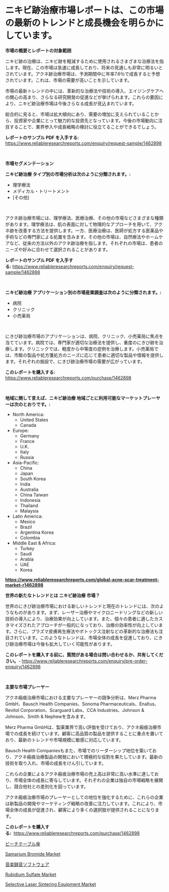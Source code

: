 <p><h1>ニキビ跡治療市場レポートは、この市場の最新のトレンドと成長機会を明らかにしています。</h1></p><p><strong>市場の概要とレポートの対象範囲</strong></p>
<p><p>ニキビ跡の治療は、ニキビ跡を軽減するために使用されるさまざまな治療法を指します。現在、この市場は急速に成長しており、将来の見通しも非常に明るいとされています。アクネ跡治療市場は、予測期間中に年率7.6％で成長すると予想されています。これは、市場の需要が高いことを示しています。</p><p>市場の最新トレンドの中には、革新的な治療法や技術の導入、エイジングケアへの関心の高まり、さらなる研究開発の促進などが挙げられます。これらの要因により、ニキビ跡治療市場は今後さらなる成長が見込まれています。</p><p>総合的に見ると、市場は拡大傾向にあり、需要の増加に支えられていることから、投資家や企業にとって魅力的な投資先となっています。今後の市場動向に注目することで、業界参入や成長戦略の検討に役立てることができるでしょう。</p></p>
<p><strong>レポートのサンプル PDF を入手する:</strong> <a href="https://www.reliableresearchreports.com/enquiry/request-sample/1462898">https://www.reliableresearchreports.com/enquiry/request-sample/1462898</a></p>
<p>&nbsp;</p>
<p><strong>市場セグメンテーション</strong></p>
<p><strong>ニキビ跡治療 タイプ別の市場分析は次のように分類されます。:</strong></p>
<p><ul><li>理学療法</li><li>メディカル・トリートメント</li><li>[その他]</li></ul></p>
<p>&nbsp;</p>
<p><p>アクネ跡治療市場には、理学療法、医療治療、その他の市場などさまざまな種類があります。理学療法は、肌の表面に対して物理的なアプローチを用いて、アクネ跡を改善する方法を提供します。一方、医療治療は、医師が処方する医薬品や手術などの専門家による処置を含みます。その他の市場は、自然療法やホームケアなど、従来の方法以外のアクネ跡治療を指します。それぞれの市場は、患者のニーズや好みに合わせて選択されることがあります。</p></p>
<p><strong>レポートのサンプル PDF を入手する:</strong>&nbsp;<a href="https://www.reliableresearchreports.com/enquiry/request-sample/1462898">https://www.reliableresearchreports.com/enquiry/request-sample/1462898</a></p>
<p>&nbsp;</p>
<p><strong> ニキビ跡治療 アプリケーション別の市場産業調査は次のように分類されます。:</strong></p>
<p><ul><li>病院</li><li>クリニック</li><li>小売薬局</li></ul></p>
<p>&nbsp;</p>
<p><p>にきび跡治療市場のアプリケーションは、病院、クリニック、小売薬局に焦点を当てています。病院では、専門家が適切な治療法を提供し、重度のにきび跡を治療します。クリニックでは、軽度から中等度の症例を治療します。小売薬局では、市販の製品や処方箋処方のニーズに応じて患者に適切な製品や情報を提供します。それぞれの施設で、にきび跡治療市場の需要が広がっています。</p></p>
<p><strong>このレポートを購入する:</strong>&nbsp; <a href="https://www.reliableresearchreports.com/purchase/1462898">https://www.reliableresearchreports.com/purchase/1462898</a></p>
<p>&nbsp;</p>
<p><strong>地域に関して言えば、ニキビ跡治療 地域ごとに利用可能なマーケットプレーヤーは次のとおりです。:</strong></p>
<p><ul>
    <li>
        North America:
        <ul>
            <li>United States</li>
            <li>Canada</li>
        </ul>
    </li>
    <li>
        Europe:
        <ul>
            <li>Germany</li>
            <li>France</li>
            <li>U.K.</li>
            <li>Italy</li>
            <li>Russia</li>
        </ul>
    </li>
    <li>
        Asia-Pacific:
        <ul>
            <li>China</li>
            <li>Japan</li>
            <li>South Korea</li>
            <li>India</li>
            <li>Australia</li>
            <li>China Taiwan</li>
            <li>Indonesia</li>
            <li>Thailand</li>
            <li>Malaysia</li>
        </ul>
    </li>
    <li>
        Latin America:
        <ul>
            <li>Mexico</li>
            <li>Brazil</li>
            <li>Argentina Korea</li>
            <li>Colombia</li>
        </ul>
    </li>
    <li>
        Middle East & Africa:
        <ul>
            <li>Turkey</li>
            <li>Saudi</li>
            <li>Arabia</li>
            <li>UAE</li>
            <li>Korea</li>
        </ul>
    </li>
    </ul></p>
<p><strong><a href="https://www.reliableresearchreports.com/global-acne-scar-treatment-market-r1462898">https://www.reliableresearchreports.com/global-acne-scar-treatment-market-r1462898</a></strong>&nbsp;</p>
<p><strong>世界の新たなトレンドとは ニキビ跡治療 市場？</strong></p>
<p><p>世界のにきび跡治療市場における新しいトレンドと現在のトレンドには、次のようなものがあります。まず、レーザー治療やマイクロニードリングなどの新しい技術の導入により、治療効果が向上しています。また、個々の患者に適したカスタマイズされたアプローチが一般的になっており、治療の効率性が向上しています。さらに、プラズマ皮膚再生療法やボトックス注射などの革新的な治療法も注目されています。このようなトレンドは、市場全体の成長を促進しており、にきび跡治療市場は今後も拡大していく可能性があります。</p></p>
<p><strong>このレポートを購入する前に、質問がある場合は問い合わせるか、共有してください。</strong>- <a href="https://www.reliableresearchreports.com/enquiry/pre-order-enquiry/1462898">https://www.reliableresearchreports.com/enquiry/pre-order-enquiry/1462898</a></p>
<p>&nbsp;</p>
<p><strong>主要な市場プレーヤー</strong></p>
<p><p>アクネ瘢痕治療市場における主要なプレーヤーの競争分析は、Merz Pharma GmbH、Bausch Health Companies、Sonoma Pharmaceuticals、Enaltus、Revitol Corporation、Scarguard Labs、CCA Industries、Johnson & Johnson、Smith & Nephewを含みます。</p><p>Merz Pharma GmbHは、製薬業界で高い評価を受けており、アクネ瘢痕治療市場での成長を続けています。顧客に高品質の製品を提供することに重点を置いており、最新のトレンドや市場規模に敏感に対応しています。</p><p>Bausch Health Companiesもまた、市場でのリーダーシップ地位を築いており、アクネ瘢痕治療製品の開発において積極的な役割を果たしています。最新の技術を取り入れ、市場の成長をけん引しています。</p><p>これらの企業によるアクネ瘢痕治療市場の売上高は非常に高い水準に達しており、市場全体の成長に寄与しています。それぞれの企業は独自の市場戦略を展開し、競合他社との差別化を図っています。</p><p>アクネ瘢痕治療市場のプレーヤーとしての地位を強化するために、これらの企業は新製品の開発やマーケティング戦略の改善に注力しています。これにより、市場全体の成長が促進され、顧客により多くの選択肢が提供されることになります。</p></p>
<p><strong>このレポートを購入する:</strong>&nbsp;&nbsp;<a href="https://www.reliableresearchreports.com/purchase/1462898">https://www.reliableresearchreports.com/purchase/1462898</a></p>
<p><p><a href="https://github.com/AaronVargas43/Market-Research-Report-List-1/blob/main/533968230598.md">ビーチテーブル傘</a></p><p><a href="https://issuu.com/reportprime-2/docs/samarium-bromide-market-size-2030.pptx">Samarium Bromide Market</a></p><p><a href="https://github.com/oqoeusbvpadwjs08/Market-Research-Report-List-1/blob/main/524934830597.md">音楽録音ソフトウェア</a></p><p><a href="https://issuu.com/reportprime-2/docs/rubidium-sulfate-market-size-2030.pptx">Rubidium Sulfate Market</a></p><p><a href="https://view.publitas.com/reportprime-1/selective-laser-sintering-equipment-market-trends-and-market-analysis-forecasted-for-period-2024-2031/">Selective Laser Sintering Equipment Market</a></p></p>